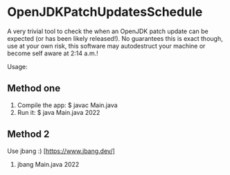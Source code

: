 # OpenJDKPatchUpdatesSchedule

A very trivial tool to check the when an OpenJDK patch update can be expected (or has been likely released!). No guarantees this is exact though, use at your own risk, this software may autodestruct your machine or become self aware at 2:14 a.m.!

Usage:

## Method one

1. Compile the app: $ javac Main.java
2. Run it: $ java Main.java 2022

## Method 2

Use jbang :) [https://www.jbang.dev/]

1. jbang Main.java 2022

